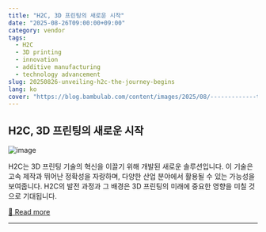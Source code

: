 ```yaml
---
title: "H2C, 3D 프린팅의 새로운 시작"
date: "2025-08-26T09:00:00+09:00"
category: vendor
tags:
  - H2C
  - 3D printing
  - innovation
  - additive manufacturing
  - technology advancement
slug: 20250826-unveiling-h2c-the-journey-begins
lang: ko
cover: "https://blog.bambulab.com/content/images/2025/08/-------------tuya.jpg"
---
```


## H2C, 3D 프린팅의 새로운 시작
![image](https://blog.bambulab.com/content/images/2025/08/-------------tuya.jpg)

H2C는 3D 프린팅 기술의 혁신을 이끌기 위해 개발된 새로운 솔루션입니다. 이 기술은 고속 제작과 뛰어난 정확성을 자랑하며, 다양한 산업 분야에서 활용될 수 있는 가능성을 보여줍니다. H2C의 발전 과정과 그 배경은 3D 프린팅의 미래에 중요한 영향을 미칠 것으로 기대됩니다.

[🔗 Read more](https://blog.bambulab.com/h2c-is-on-the-way-heres-how-it-all-started/)

---